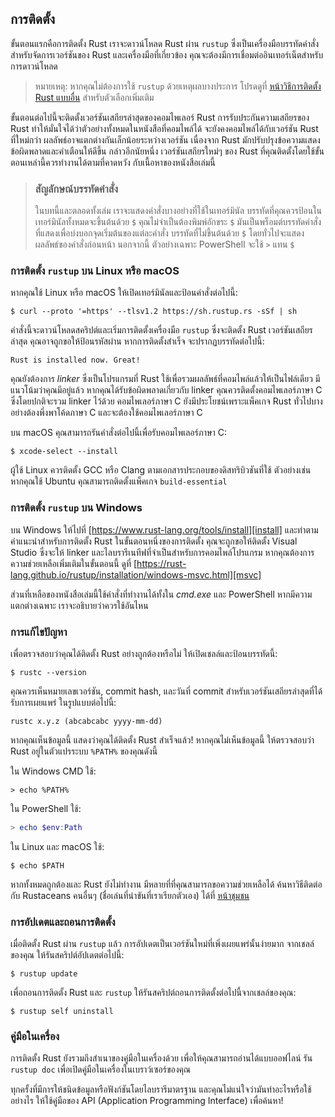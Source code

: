 ## การติดตั้ง

ขั้นตอนแรกคือการติดตั้ง Rust เราจะดาวน์โหลด Rust ผ่าน `rustup` 
ซึ่งเป็นเครื่องมือบรรทัดคำสั่งสำหรับจัดการเวอร์ชันของ Rust และเครื่องมือที่เกี่ยวข้อง 
คุณจะต้องมีการเชื่อมต่ออินเทอร์เน็ตสำหรับการดาวน์โหลด

> หมายเหตุ: หากคุณไม่ต้องการใช้ `rustup` ด้วยเหตุผลบางประการ 
> โปรดดูที่ [หน้าวิธีการติดตั้ง Rust แบบอื่น][otherinstall] สำหรับตัวเลือกเพิ่มเติม

ขั้นตอนต่อไปนี้จะติดตั้งเวอร์ชันเสถียรล่าสุดของคอมไพเลอร์ Rust 
การรับประกันความเสถียรของ Rust ทำให้มั่นใจได้ว่าตัวอย่างทั้งหมดในหนังสือที่คอมไพล์ได้
จะยังคงคอมไพล์ได้กับเวอร์ชัน Rust ที่ใหม่กว่า 
ผลลัพธ์อาจแตกต่างกันเล็กน้อยระหว่างเวอร์ชัน เนื่องจาก Rust มักปรับปรุงข้อความแสดงข้อผิดพลาดและคำเตือนให้ดีขึ้น 
กล่าวอีกนัยหนึ่ง เวอร์ชันเสถียรใหม่ๆ ของ Rust ที่คุณติดตั้งโดยใช้ขั้นตอนเหล่านี้ควรทำงานได้ตามที่คาดหวัง
กับเนื้อหาของหนังสือเล่มนี้

> ### สัญลักษณ์บรรทัดคำสั่ง
>
> ในบทนี้และตลอดทั้งเล่ม เราจะแสดงคำสั่งบางอย่างที่ใช้ในเทอร์มินัล 
> บรรทัดที่คุณควรป้อนในเทอร์มินัลทั้งหมดจะขึ้นต้นด้วย `$` 
> คุณไม่จำเป็นต้องพิมพ์อักขระ `$` มันเป็นพร็อมต์บรรทัดคำสั่งที่แสดงเพื่อบ่งบอกจุดเริ่มต้นของแต่ละคำสั่ง 
> บรรทัดที่ไม่ขึ้นต้นด้วย `$` โดยทั่วไปจะแสดงผลลัพธ์ของคำสั่งก่อนหน้า 
> นอกจากนี้ ตัวอย่างเฉพาะ PowerShell จะใช้ `>` แทน `$`

### การติดตั้ง `rustup` บน Linux หรือ macOS

หากคุณใช้ Linux หรือ macOS ให้เปิดเทอร์มินัลและป้อนคำสั่งต่อไปนี้:

```console
$ curl --proto '=https' --tlsv1.2 https://sh.rustup.rs -sSf | sh
```

คำสั่งนี้จะดาวน์โหลดสคริปต์และเริ่มการติดตั้งเครื่องมือ `rustup` 
ซึ่งจะติดตั้ง Rust เวอร์ชันเสถียรล่าสุด 
คุณอาจถูกขอให้ป้อนรหัสผ่าน หากการติดตั้งสำเร็จ จะปรากฏบรรทัดต่อไปนี้:

```text
Rust is installed now. Great!
```

คุณยังต้องการ *linker* ซึ่งเป็นโปรแกรมที่ Rust ใช้เพื่อรวมผลลัพธ์ที่คอมไพล์แล้วให้เป็นไฟล์เดียว มีแนวโน้มว่าคุณมีอยู่แล้ว 
หากคุณได้รับข้อผิดพลาดเกี่ยวกับ linker คุณควรติดตั้งคอมไพเลอร์ภาษา C ซึ่งโดยปกติจะรวม linker ไว้ด้วย 
คอมไพเลอร์ภาษา C ยังมีประโยชน์เพราะแพ็คเกจ Rust ทั่วไปบางอย่างต้องพึ่งพาโค้ดภาษา C และจะต้องใช้คอมไพเลอร์ภาษา C

บน macOS คุณสามารถรันคำสั่งต่อไปนี้เพื่อรับคอมไพเลอร์ภาษา C:

```console
$ xcode-select --install
```

ผู้ใช้ Linux ควรติดตั้ง GCC หรือ Clang ตามเอกสารประกอบของดิสทริบิวชันที่ใช้ 
ตัวอย่างเช่น หากคุณใช้ Ubuntu คุณสามารถติดตั้งแพ็คเกจ `build-essential`

### การติดตั้ง `rustup` บน Windows

บน Windows ให้ไปที่ [https://www.rust-lang.org/tools/install][install] และทำตามคำแนะนำสำหรับการติดตั้ง Rust 
ในขั้นตอนหนึ่งของการติดตั้ง คุณจะถูกขอให้ติดตั้ง Visual Studio ซึ่งจะให้ linker 
และไลบรารีเนทีฟที่จำเป็นสำหรับการคอมไพล์โปรแกรม 
หากคุณต้องการความช่วยเหลือเพิ่มเติมในขั้นตอนนี้ ดูที่ [https://rust-lang.github.io/rustup/installation/windows-msvc.html][msvc]

ส่วนที่เหลือของหนังสือเล่มนี้ใช้คำสั่งที่ทำงานได้ทั้งใน *cmd.exe* และ PowerShell 
หากมีความแตกต่างเฉพาะ เราจะอธิบายว่าควรใช้อันไหน

### การแก้ไขปัญหา

เพื่อตรวจสอบว่าคุณได้ติดตั้ง Rust อย่างถูกต้องหรือไม่ ให้เปิดเชลล์และป้อนบรรทัดนี้:

```console
$ rustc --version
```

คุณควรเห็นหมายเลขเวอร์ชัน, commit hash, และวันที่ commit สำหรับเวอร์ชันเสถียรล่าสุดที่ได้รับการเผยแพร่ ในรูปแบบต่อไปนี้:

```text
rustc x.y.z (abcabcabc yyyy-mm-dd)
```

หากคุณเห็นข้อมูลนี้ แสดงว่าคุณได้ติดตั้ง Rust สำเร็จแล้ว! 
หากคุณไม่เห็นข้อมูลนี้ ให้ตรวจสอบว่า Rust อยู่ในตัวแปรระบบ `%PATH%` ของคุณดังนี้

ใน Windows CMD ใช้:

```console
> echo %PATH%
```

ใน PowerShell ใช้:

```powershell
> echo $env:Path
```

ใน Linux และ macOS ใช้:

```console
$ echo $PATH
```

หากทั้งหมดถูกต้องและ Rust ยังไม่ทำงาน มีหลายที่ที่คุณสามารถขอความช่วยเหลือได้ 
ค้นหาวิธีติดต่อกับ Rustaceans คนอื่นๆ (ชื่อเล่นที่น่าขันที่เราเรียกตัวเอง) ได้ที่ [หน้าชุมชน][community]

### การอัปเดตและถอนการติดตั้ง

เมื่อติดตั้ง Rust ผ่าน `rustup` แล้ว การอัปเดตเป็นเวอร์ชันใหม่ที่เพิ่งเผยแพร่นั้นง่ายมาก จากเชลล์ของคุณ 
ให้รันสคริปต์อัปเดตต่อไปนี้:

```console
$ rustup update
```

เพื่อถอนการติดตั้ง Rust และ `rustup` ให้รันสคริปต์ถอนการติดตั้งต่อไปนี้จากเชลล์ของคุณ:

```console
$ rustup self uninstall
```

### คู่มือในเครื่อง

การติดตั้ง Rust ยังรวมถึงสำเนาของคู่มือในเครื่องด้วย 
เพื่อให้คุณสามารถอ่านได้แบบออฟไลน์ รัน `rustup doc` เพื่อเปิดคู่มือในเครื่องในเบราว์เซอร์ของคุณ

ทุกครั้งที่มีการให้ชนิดข้อมูลหรือฟังก์ชันโดยไลบรารีมาตรฐาน 
และคุณไม่แน่ใจว่ามันทำอะไรหรือใช้อย่างไร 
ให้ใช้คู่มือของ API (Application Programming Interface) เพื่อค้นหา!

[otherinstall]: https://forge.rust-lang.org/infra/other-installation-methods.html
[install]: https://www.rust-lang.org/tools/install
[msvc]: https://rust-lang.github.io/rustup/installation/windows-msvc.html
[community]: https://www.rust-lang.org/community
